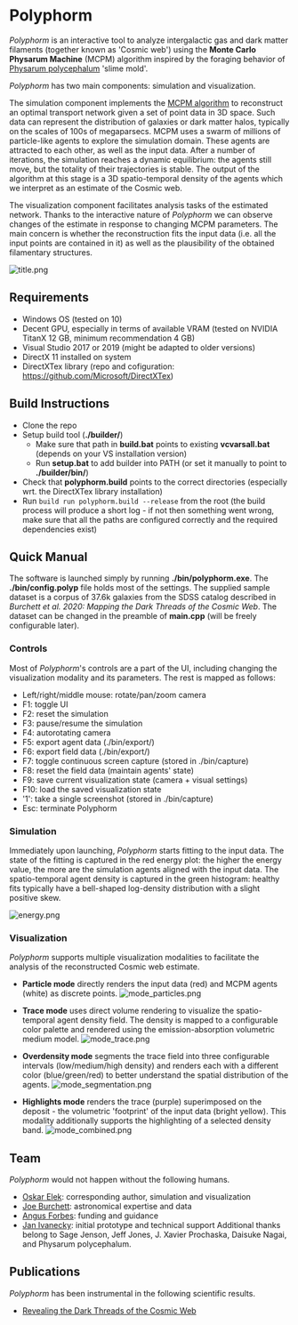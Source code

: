 # Polyphorm
*Polyphorm* is an interactive tool to analyze intergalactic gas and dark matter filaments (together known as 'Cosmic web') using the **Monte Carlo Physarum Machine** (MCPM) algorithm inspired by the foraging behavior of [Physarum polycephalum](https://en.wikipedia.org/wiki/Physarum_polycephalum) 'slime mold'.

*Polyphorm* has two main components: simulation and visualization.

The simulation component implements the [MCPM algorithm](https://cgg.mff.cuni.cz/~oskar/research.html#BurchettElek2020) to reconstruct an optimal transport network given a set of point data in 3D space. Such data can represent the distribution of galaxies or dark matter halos, typically on the scales of 100s of megaparsecs. MCPM uses a swarm of millions of particle-like agents to explore the simulation domain. These agents are attracted to each other, as well as the input data. After a number of iterations, the simulation reaches a dynamic equilibrium: the agents still move, but the totality of their trajectories is stable. The output of the algorithm at this stage is a 3D spatio-temporal density of the agents which we interpret as an estimate of the Cosmic web.

The visualization component facilitates analysis tasks of the estimated network. Thanks to the interactive nature of *Polyphorm* we can observe changes of the estimate in response to changing MCPM parameters. The main concern is whether the reconstruction fits the input data (i.e. all the input points are contained in it) as well as the plausibility of the obtained filamentary structures.

![title.png](docs/title.png)

## Requirements
- Windows OS (tested on 10)
- Decent GPU, especially in terms of available VRAM (tested on NVIDIA TitanX 12 GB, minimum recommendation 4 GB)
- Visual Studio 2017 or 2019 (might be adapted to older versions)
- DirectX 11 installed on system
- DirectXTex library (repo and cofiguration: https://github.com/Microsoft/DirectXTex)

## Build Instructions
- Clone the repo
- Setup build tool (**./builder/**)
  - Make sure that path in **build.bat** points to existing **vcvarsall.bat** (depends on your VS installation version)
  - Run **setup.bat** to add builder into PATH (or set it manually to point to **./builder/bin/**)
- Check that **polyphorm.build** points to the correct directories (especially wrt. the DirectXTex library installation)
- Run `build run polyphorm.build --release` from the root (the build process will produce a short log - if not then something went wrong, make sure that all the paths are configured correctly and the required dependencies exist)

## Quick Manual
The software is launched simply by running **./bin/polyphorm.exe**. The **./bin/config.polyp** file holds most of the settings. The supplied sample dataset is a corpus of 37.6k galaxies from the SDSS catalog described in *Burchett et al. 2020: Mapping the Dark Threads of the Cosmic Web*. The dataset can be changed in the preamble of **main.cpp** (will be freely configurable later).

### Controls
Most of *Polyphorm*'s controls are a part of the UI, including changing the visualization modality and its parameters. The rest is mapped as follows:
- Left/right/middle mouse: rotate/pan/zoom camera
- F1: toggle UI
- F2: reset the simulation
- F3: pause/resume the simulation
- F4: autorotating camera
- F5: export agent data (./bin/export/)
- F6: export field data (./bin/export/)
- F7: toggle continuous screen capture (stored in ./bin/capture)
- F8: reset the field data (maintain agents' state)
- F9: save current visualization state (camera + visual settings)
- F10: load the saved visualization state
- '1': take a single screenshot (stored in ./bin/capture)
- Esc: terminate Polyphorm

### Simulation
Immediately upon launching, *Polyphorm* starts fitting to the input data. The state of the fitting is captured in the red energy plot: the higher the energy value, the more are the simulation agents aligned with the input data. The spatio-temporal agent density is captured in the green histogram: healthy fits typically have a bell-shaped log-density distribution with a slight positive skew.

![energy.png](docs/energy.png)

### Visualization
*Polyphorm* supports multiple visualization modalities to facilitate the analysis of the reconstructed Cosmic web estimate.

- **Particle mode** directly renders the input data (red) and MCPM agents (white) as discrete points.
![mode_particles.png](docs/mode_particles.png)

- **Trace mode** uses direct volume rendering to visualize the spatio-temporal agent density field. The density is mapped to a configurable color palette and rendered using the emission-absorption volumetric medium model.
![mode_trace.png](docs/mode_trace.png)

- **Overdensity mode** segments the trace field into three configurable intervals (low/medium/high density) and renders each with a different color (blue/green/red) to better understand the spatial distribution of the agents.
![mode_segmentation.png](docs/mode_segmentation.png)

- **Highlights mode** renders the trace (purple) superimposed on the deposit - the volumetric 'footprint' of the input data (bright yellow). This modality additionally supports the highlighting of a selected density band.
![mode_combined.png](docs/mode_combined.png)

## Team
*Polyphorm* would not happen without the following humans.
- [Oskar Elek](https://cgg.mff.cuni.cz/~oskar): corresponding author, simulation and visualization
- [Joe Burchett](http://www.joeburchett.com/): astronomical expertise and data
- [Angus Forbes](https://creativecoding.soe.ucsc.edu/angus/): funding and guidance
- [Jan Ivanecky](http://janivanecky.com/): initial prototype and technical support
Additional thanks belong to Sage Jenson, Jeff Jones, J. Xavier Prochaska, Daisuke Nagai, and Physarum polycephalum.

## Publications
*Polyphorm* has been instrumental in the following scientific results.
- [Revealing the Dark Threads of the Cosmic Web](https://cgg.mff.cuni.cz/~oskar/research.html#BurchettElek2020)
